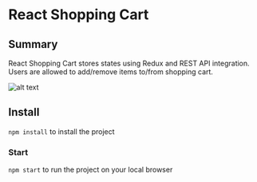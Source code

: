 # React Shopping Cart
## Summary
React Shopping Cart stores states using Redux and REST API integration. Users are allowed to add/remove items to/from shopping cart.

![alt text](https://repository-images.githubusercontent.com/460070078/8305b783-5bdc-4976-afe5-545f01785315)

## Install
```npm install``` to install the project

### Start
```npm start``` to run the project on your local browser
